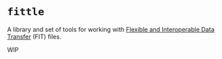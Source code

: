 # `fittle`

A library and set of tools for working with
[Flexible and Interoperable Data Transfer](https://www.thisisant.com/resources/fit) (FIT) files.

WIP
